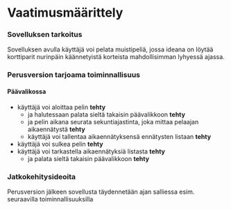 
# Vaatimusmäärittely

### Sovelluksen tarkoitus
 
Sovelluksen avulla käyttäjä voi pelata muistipeliä, jossa ideana on löytää korttiparit nurinpäin käännetyistä korteista mahdollisimman
lyhyessä ajassa. 

### Perusversion tarjoama toiminnallisuus

#### Päävalikossa
- käyttäjä voi aloittaa pelin **tehty**
  - ja halutessaan palata sieltä takaisin päävalikkoon **tehty**
  - ja pelin aikana seurata sekuntiajastinta, joka mittaa pelaajan aikaennätystä **tehty**
  - käyttäjä voi tallentaa aikaennätyksensä ennätysten listaan **tehty**
- käyttäjä voi sulkea pelin **tehty**
- käyttäjä voi tarkastella aikaennätyksiä listasta **tehty**
  - ja palata sieltä takaisin päävalikkoon **tehty**

### Jatkokehitysideoita 
Perusversion jälkeen sovellusta täydennetään ajan salliessa esim. seuraavilla toiminnallisuuksilla

 
